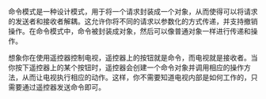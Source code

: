 命令模式是一种设计模式，用于将一个请求封装成一个对象，从而使得可以将请求的发送者和接收者解耦。这允许你将不同的请求以参数化的方式传递，并支持撤销操作。在命令模式中，命令被封装成对象，然后可以像普通对象一样进行传递和操作。

想象你在使用遥控器控制电视，遥控器上的按钮就是命令，而电视就是接收者。当你按下遥控器上的某个按钮时，遥控器会创建一个命令对象并调用相应的操作方法，从而让电视执行相应的动作。这样，你不需要知道电视内部是如何工作的，只需要通过遥控器发送命令即可。